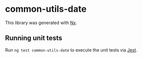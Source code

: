 # common-utils-date

This library was generated with [Nx](https://nx.dev).

## Running unit tests

Run `ng test common-utils-date` to execute the unit tests via [Jest](https://jestjs.io).
